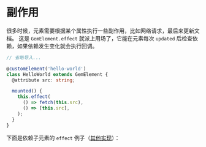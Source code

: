 # 副作用

很多时候，元素需要根据某个属性执行一些副作用，比如网络请求，最后来更新文档。
这是 `GemElement.effect` 就派上用场了，它能在元素每次 `updated` 后检查依赖，如果依赖发生变化就会执行回调。

```ts
// 省略导入...

@customElement('hello-world')
class HelloWorld extends GemElement {
  @attribute src: string;

  mounted() {
    this.effect(
      () => fetch(this.src),
      () => [this.src],
    );
  }
}
```

下面是依赖子元素的 `effect` 例子（[其他实现](https://twitter.com/youyuxi/status/1327328144525848577?s=20)）：

<gem-book-plugin-file src="/src/examples/effect/index.ts"/>
